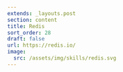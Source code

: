 ```yaml
---
extends: _layouts.post
section: content
title: Redis
sort_order: 28
draft: false
url: https://redis.io/
image:
  src: /assets/img/skills/redis.svg
---
```

